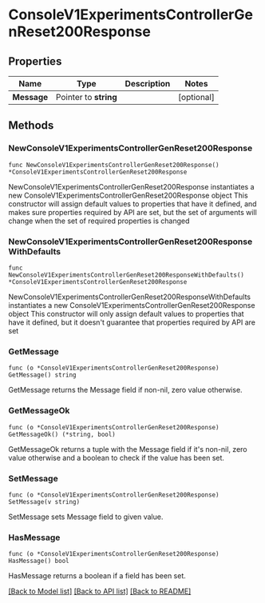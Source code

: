 # ConsoleV1ExperimentsControllerGenReset200Response

## Properties

Name | Type | Description | Notes
------------ | ------------- | ------------- | -------------
**Message** | Pointer to **string** |  | [optional] 

## Methods

### NewConsoleV1ExperimentsControllerGenReset200Response

`func NewConsoleV1ExperimentsControllerGenReset200Response() *ConsoleV1ExperimentsControllerGenReset200Response`

NewConsoleV1ExperimentsControllerGenReset200Response instantiates a new ConsoleV1ExperimentsControllerGenReset200Response object
This constructor will assign default values to properties that have it defined,
and makes sure properties required by API are set, but the set of arguments
will change when the set of required properties is changed

### NewConsoleV1ExperimentsControllerGenReset200ResponseWithDefaults

`func NewConsoleV1ExperimentsControllerGenReset200ResponseWithDefaults() *ConsoleV1ExperimentsControllerGenReset200Response`

NewConsoleV1ExperimentsControllerGenReset200ResponseWithDefaults instantiates a new ConsoleV1ExperimentsControllerGenReset200Response object
This constructor will only assign default values to properties that have it defined,
but it doesn't guarantee that properties required by API are set

### GetMessage

`func (o *ConsoleV1ExperimentsControllerGenReset200Response) GetMessage() string`

GetMessage returns the Message field if non-nil, zero value otherwise.

### GetMessageOk

`func (o *ConsoleV1ExperimentsControllerGenReset200Response) GetMessageOk() (*string, bool)`

GetMessageOk returns a tuple with the Message field if it's non-nil, zero value otherwise
and a boolean to check if the value has been set.

### SetMessage

`func (o *ConsoleV1ExperimentsControllerGenReset200Response) SetMessage(v string)`

SetMessage sets Message field to given value.

### HasMessage

`func (o *ConsoleV1ExperimentsControllerGenReset200Response) HasMessage() bool`

HasMessage returns a boolean if a field has been set.


[[Back to Model list]](../README.md#documentation-for-models) [[Back to API list]](../README.md#documentation-for-api-endpoints) [[Back to README]](../README.md)


